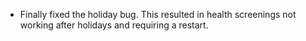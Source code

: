 * Finally fixed the holiday bug. This resulted in health screenings not working after holidays and requiring a restart.